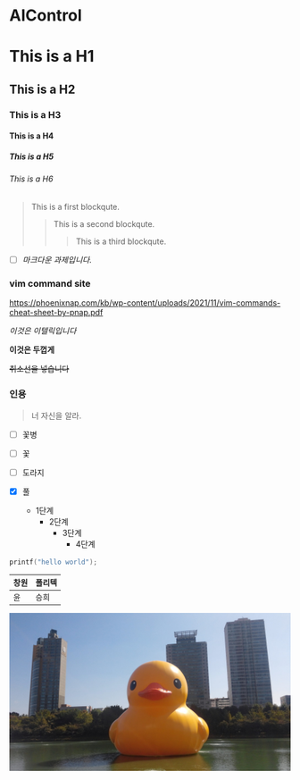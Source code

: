 # AIControl

# This is a H1
## This is a H2
### This is a H3
#### This is a H4
##### This is a H5
###### This is a H6

>This is a first blockqute.
>>This is a second blockqute.
>>>This is a third blockqute.

- [ ] *마크다운 과제입니다.*

### vim command site

<a>https://phoenixnap.com/kb/wp-content/uploads/2021/11/vim-commands-cheat-sheet-by-pnap.pdf

*이것은 이텔릭입니다*

**이것은 두껍게**

~~취소선을 넣습니다~~

### 인용 ###

>너 자신을 알라.


- [ ] 꽃병
- [ ] 꽃
- [ ] 도라지
- [x] 풀
  
  
  * 1단계
     - 2단계
       + 3단계
         + 4단계
  
  
```c++
printf("hello world");
```
  
창원 | 폴리텍
---- |-------
윤   |  승희
  
  
![오리](/687474703a2f2f6366696c65362e75662e746973746f72792e636f6d2f696d6167652f32343236453634363534334339423435333243374230.jpg)

